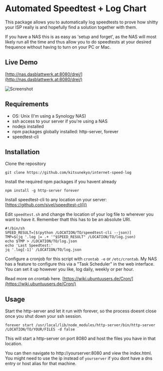 # Automated Speedtest + Log Chart
This package allows you to automatically log speedtests to prove how shitty your ISP really is and hopefully find a solution together with them.

If you have a NAS this is as easy as 'setup and forget', as the NAS will most likely run all the time and thus allow you to do speedtests at your desired frequence without having to turn on your PC or Mac.

## Live Demo

[http://nas.dasblattwerk.at:8080/drei/](http://nas.dasblattwerk.at:8080/drei/)

![Screenshot](https://raw.githubusercontent.com/kitsunekyo/internet-speed-log/master/img/screenshot.jpg)

## Requirements
* OS: Unix (I'm using a Synology NAS)
* ssh access to your server if you're using a NAS
* nodejs installed
* npm packages globally installed: http-server, forever
* speedtest-cli

## Installation
Clone the repository
```
git clone https://github.com/kitsunekyo/internet-speed-log
```
Install the required npm packages if you havent already
```
npm install -g http-server forever
```
Install speedtest-cli to any location on your server:   
[https://github.com/sivel/speedtest-cli]()

Edit `speedtest.sh` and change the location of your log file to wherever you want to have it. Remember thatt this has to be an absolute URI.
```
#!/bin/sh
SPEED_RESULT=[$(python /LOCATION/TO/speedtest-cli --json)]
TMP=$(jq '.log |= .+ '"$SPEED_RESULT" /LOCATION/TO/log.json)
echo $TMP > /LOCATION/TO/log.json
echo 'Last Speedtest:'
jq '.log[-1]' /LOCATION/TO/log.json
```

Configure a cronjob for this script with `crontab -e` or `/etc/crontab`. My NAS has a feature to configure this via a "Task Scheduler" in the web interface.    
You can set it up however you like, log daily, weekly or per hour.

Read more on crontab here. [https://wiki.ubuntuusers.de/Cron/](https://wiki.ubuntuusers.de/Cron/)

## Usage
Start the http-server and let it run with forever, so the process doesnt close once you shut down your ssh session.

```
forever start /usr/local/lib/node_modules/http-server/bin/http-server /LOCATION/TO/YOUR/FILES -d false
```
This will start a http-server on port 8080 and host the files you have in that location.

You can then navigate to http://yourserver:8080 and view the index.html. You might need to use the ip instead of `yourserver` if you dont have a dns entry or host alias for that machine.